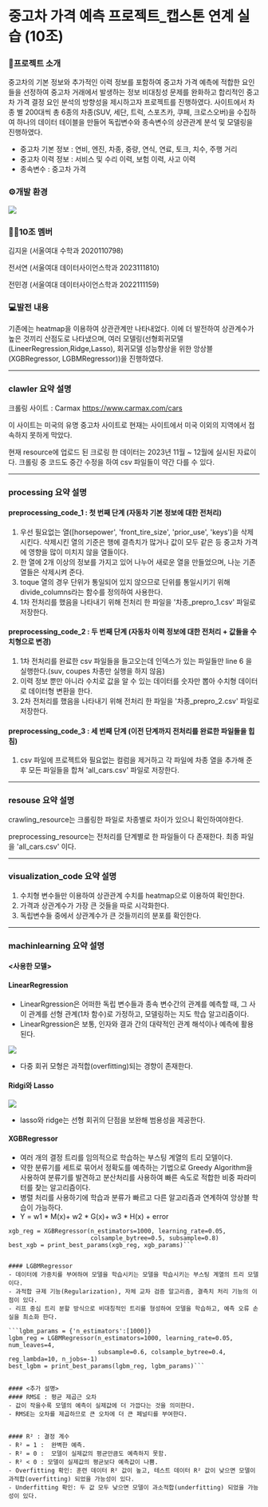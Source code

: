 # 중고차 가격 예측 프로젝트_캡스톤 연계 실습 (10조)

### 🚗프로젝트 소개
중고차의 기본 정보와 추가적인 이력 정보를 포함하여 중고차 가격 예측에 적합한 요인들을 선정하여 중고차 거래에서 발생하는 정보 비대칭성 문제를 완화하고 합리적인 중고차 가격 결정 요인 분석의 방향성을 제시하고자 프로젝트를 진행하였다. 사이트에서 차종 별 200대씩 총 6종의 차종(SUV, 세단, 트럭, 스포츠카, 쿠페, 크로스오버)을 수집하여 하나의 데이터 테이블을 만들어 독립변수와 종속변수의 상관관계 분석 및 모델링을 진행하였다.

- 중고차 기본 정보 : 연비, 엔진, 차종, 중량, 연식, 연료, 토크, 치수, 주행 거리
- 중고차 이력 정보 : 서비스 및 수리 이력, 보험 이력, 사고 이력
- 종속변수 : 중고차 가격


### ⚙️개발 환경
<img src="https://img.shields.io/badge/python-3776AB?style=for-the-badge&logo=python&logoColor=white"> 

### 🙋‍♀️10조 멤버
김지윤 (서울여대 수학과 2020110798)

전서연 (서울여대 데이터사이언스학과 2023111810)

전민경 (서울여대 데이터사이언스학과 2022111159)


### 💻발전 내용
기존에는 heatmap을 이용하여 상관관계만 나타내었다. 이에 더 발전하여 상관계수가 높은 것끼리 산점도로 나타냈으며, 여러 모델링(선형회귀모델(LineerRegression,Ridge,Lasso), 회귀모델 성능향상을 위한 앙상블(XGBRegressor, LGBMRegressor))을 진행하였다.

---
### clawler 요약 설명
크롤링 사이트 : Carmax <https://www.carmax.com/cars>

이 사이트는 미국의 유명 중고차 사이트로 현재는 사이트에서 미국 이외의 지역에서 접속하지 못하게 막았다.

현재 resource에 업로드 된 크로링 한 데이터는 2023년 11월 ~ 12월에 실시된 자료이다. 
크롤링 중 코드도 중간 수정을 하여 csv 파일들이 약간 다를 수 있다.

---
### processing 요약 설명
#### preprocessing_code_1 : 첫 번째 단계 (자동차 기본 정보에 대한 전처리)
1. 우선 필요없는 열([horsepower', 'front_tire_size', 'prior_use', 'keys')을 삭제 시킨다. 삭제시킨 열의 기준은 행에 결측치가 많거나 값이 모두 같은 등 중고차 가격에 영향을 많이 미치지 않을 열들이다.
2. 한 열에 2개 이상의 정보를 가지고 있어 나누어 새로운 열을 만들었으며, 나눈 기존 열들은 삭제시켜 준다.
3. toque 열의 경우 단위가 통일되어 있지 않으므로 단위를 통일시키기 위해 divide_columns라는 함수를 정의하여 사용한다.
4. 1차 전처리를 했음을 나타내기 위해 전처리 한 파일을 '차종_prepro_1.csv' 파일로 저장한다.

#### preprocessing_code_2 : 두 번째 단계 (자동차 이력 정보에 대한 전처리 + 값들을 수치형으로 변경)
1. 1차 전처리를 완료한 csv 파일들을 들고오는데 인덱스가 있는 파일들만 line 6 을 실행한다.(suv, coupes 차종만 실행을 하지 않음)
2. 이력 정보 뿐만 아니라 수치로 값을 알 수 있는 데이터를 숫자만 뽑아 수치형 데이터로 데이터형 변환을 한다.
3. 2차 전처리를 했음을 나타내기 위해 전처리 한 파일을 '차종_prepro_2.csv' 파일로 저장한다.

#### preprocessing_code_3 : 세 번째 단계 (이전 단계까지 전처리를 완료한 파일들을 힙침)
1. csv 파일에 프로젝트와 필요없는 컬럼을 제거하고 각 파일에 차종 열을 추가해 준 후 모든 파일들을 합쳐 'all_cars.csv' 파일로 저장한다.

---
### resouse 요약 설명
crawling_resource는 크롤링한 파일로 차종별로 차이가 있으니 확인하여야한다.

preprocessing_resource는 전처리를 단계별로 한 파일들이 다 존재한다.
최종 파일을 'all_cars.csv' 이다.

---
### visualization_code 요약 설명
1. 수치형 변수들만 이용하여 상관관계 수치를 heatmap으로 이용하여 확인한다.
2. 가격과 상관계수가 가장 큰 것들을 따로 시각화한다.
3. 독립변수들 중에서 상관계수가 큰 것들끼리의 분포를 확인한다.

---
### machinlearning 요약 설명
#### <사용한 모델>
#### LinearRegression
- LinearRgression은 어떠한 독립 변수들과 종속 변수간의 관계를 예측할 때, 그 사이 관계를 선형 관계(1차 함수)로 가정하고, 모델링하는 지도 학습 알고리즘이다.
- LinearRgression은 보통, 인자와 결과 간의 대략적인 관계 해석이나 예측에 활용된다.

<image src='https://github.com/user-attachments/assets/f126daa1-7257-4a22-8a82-ea60a83232ab'>

- 다중 회귀 모형은 과적합(overfitting)되는 경향이 존재한다.

#### Ridgi와 Lasso
<image src='https://github.com/user-attachments/assets/e49cee02-d785-4d86-a6f9-e40925eac050'>
  
- lasso와 ridge는 선형 회귀의 단점을 보완해 범용성을 제공한다.


#### XGBRegressor
- 여러 개의 결정 트리를 임의적으로 학습하는 부스팅 계열의 트리 모델이다.
- 약한 분류기를 세트로 묶어서 정확도를 예측하는 기법으로 Greedy Algorithm을 사용하여 분류기를 발견하고 분산처리를 사용하여 빠른 속도로 적합한 비중 파라미터를 찾는 알고리즘이다.
- 병렬 처리를 사용하기에 학습과 분류가 빠르고 다른 알고리즘과 연계하여 앙상블 학습이 가능하다.
- Y = w1 * M(x)+ w2 * G(x)+ w3 * H(x) + error

```xgb_params = {'n_estimators':[1000]}
xgb_reg = XGBRegressor(n_estimators=1000, learning_rate=0.05,
                       colsample_bytree=0.5, subsample=0.8)
best_xgb = print_best_params(xgb_reg, xgb_params)```


#### LGBMRegressor
- 데이터에 가중치를 부여하여 모델을 학습시키는 모델을 학습시키는 부스팅 계열의 트리 모델이다.
- 과적합 규제 기능(Regularization), 자체 교차 검증 알고리즘, 결측치 처리 기능의 이점이 있다.
- 리프 중심 트리 분할 방식으로 비대칭적인 트리를 형성하여 모델을 학습하고, 예측 오류 손실을 최소화 한다.

```lgbm_params = {'n_estimators':[1000]}
lgbm_reg = LGBMRegressor(n_estimators=1000, learning_rate=0.05, num_leaves=4,
                         subsample=0.6, colsample_bytree=0.4, reg_lambda=10, n_jobs=-1)
best_lgbm = print_best_params(lgbm_reg, lgbm_params)```


#### <추가 설명>
#### RMSE : 평균 제곱근 오차
- 값이 작을수록 모델의 예측이 실제값에 더 가깝다는 것을 의미한다.
- RMSE는 오차를 제곱하므로 큰 오차에 더 큰 페널티를 부여한다.


#### R² : 결정 계수
- R² = 1 :  완벽한 예측.
- R² = 0 :  모델이 실제값의 평균만큼도 예측하지 못함.
- R² < 0 : 모델이 실제값의 평균보다 예측값이 나쁨.
- Overfitting 확인: 훈련 데이터 R² 값이 높고, 테스트 데이터 R² 값이 낮으면 모델이 과적합(overfitting) 되었을 가능성이 있다.
- Underfitting 확인: 두 값 모두 낮으면 모델이 과소적합(underfitting) 되었을 가능성이 있다.


